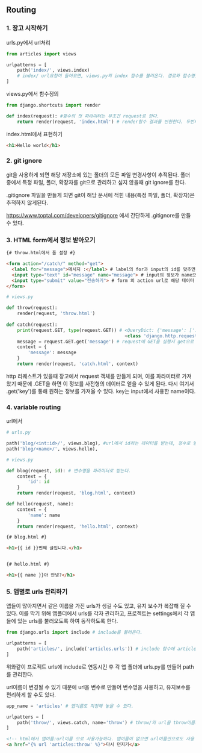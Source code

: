 ## Routing

### 1. 장고 시작하기

urls.py에서 url처리

```python
from articles import views

urlpatterns = [
    path('index/', views.index)
    # index/ url요청이 들어오면, views.py의 index 함수를 불러온다. 경로와 함수명을 꼭 맞출 필요는 없다.
]
```



views.py에서 함수정의

```python
from django.shortcuts import render

def index(request): #함수의 첫 파라미터는 무조건 request로 한다.
    return render(request, 'index.html') # render함수 결과를 반환한다. 두번째 파라미터로 템플릿을 											적는다.
```



index.html에서 표현하기

```html
<h1>Hello world</h1>
```



### 2. git ignore

git을 사용하게 되면 해당 저장소에 있는 폴더의 모든 파일 변경사항이 추적된다. 폴더 중에서 특정 파일, 폴더, 확장자를 git으로 관리하고 싶지 않을때 git ignore를 한다.

.gitignore 파일을 만들게 되면 git이 해당 문서에 적힌 내용(특정 파일, 폴더, 확장자)은 추적하지 않게된다.

https://www.toptal.com/developers/gitignore 에서 간단하게 .gitignore를 만들 수 있다.



### 3. HTML form에서 정보 받아오기

```html
{# throw.html에서 폼 설정 #}

<form action="/catch/" method="get">
  <label for="message">메시지 :</label> # label의 for과 input의 id를 맞추면 짝꿍이 된다.
  <input type="text" id="message" name="message"> # input의 정보가 name으로 전송된다.
  <input type="submit" value="전송하기"> # form 의 action url로 해당 데이터 전송
</form>
```



```python
# views.py

def throw(request):
    render(request, 'throw.html')
    
def catch(request):
    print(request.GET, type(request.GET)) # <QueryDict: {'message': ['오징어게임']}>
    										<class 'django.http.request.QueryDict'>
    message = request.GET.get('message') # request에 GET을 실행시 get으로 정보를 얻을 수 있다.
    context = {
        'message': message
    }
    return render(request, 'catch.html', context)
```

http 리퀘스트가 있을때 장고에서 request 객체를 만들게 되며, 이를 파라미터로 가져왔기 때문에 .GET을 하면 이 정보를 사전형의 데이터로 얻을 수 있게 된다. 다시 여기서 .get('key')를 통해 원하는 정보를 가져올 수 있다. key는 input에서 사용한 name이다.



### 4. variable routing

url에서 

```python
# urls.py

path('blog/<int:id>/', views.blog), #url에서 id라는 데이터를 받는데, 정수로 받는다.
path('blog/<name>/', views.hello),
```



```python
# views.py

def blog(request, id): # 변수명을 파라미터로 받는다.
    context = {
        'id': id
    }
    return render(request, 'blog.html', context)

def hello(request, name):
    context = {
        'name': name
    }
    return render(request, 'hello.html', context)
```



```html
{# blog.html #}

<h1>{{ id }}번째 글입니다.</h1>


{# hello.html #}

<h1>{{ name }}아 안녕?</h1>
```



### 5. 앱별로 urls 관리하기

앱들이 많아지면서 같은 이름을 가진 urls가 생길 수도 있고, 유지 보수가 복잡해 질 수 있다. 이를 막기 위해 앱폴더에서 urls를 각자 관리하고, 프로젝트는 settings에서 각 앱들에 있는 urls를 불러오도록 하여 동작하도록 한다.



```python
from django.urls import include # include를 불러온다.

urlpatterns = [
    path('articles/', include('articles.urls')) # include 함수에 articles/urls 경로를 적는다.
]
```

위와같이 프로젝트 urls에 include로 연동시킨 후 각 앱 폴더에 urls.py를 만들어 path를 관리한다.



url이름이 변경될 수 있기 때문에 url을 변수로 만들어 변수명을 사용하고, 유지보수를 편리하게 할 수도 있다.

```python
app_name = 'articles' # 앱이름도 지정해 놓을 수 있다.

urlpatters = [
    path('throw/', views.catch, name='throw') # throw/의 url을 throw이름으로 저장해놓는다.
]
```

```html
<!-- html에서 앱이름:url이름 으로 사용가능하다. 앱이름이 없으면 url이름만으로도 사용 가능하다 -->
<a href="{% url 'articles:throw' %}">다시 던지기</a>
```